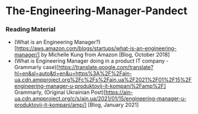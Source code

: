 # The-Engineering-Manager-Pandect

### Reading Material
* (What is an Engineering Manager?)[https://aws.amazon.com/blogs/startups/what-is-an-engineering-manager/] by Michelle Kung from Amazon [Blog, October 2018]
* (What is Engineering Manager doing in a product IT company - Grammarly case)[https://translate.google.com/translate?hl=en&sl=auto&tl=en&u=https%3A%2F%2Fain-ua.cdn.ampproject.org%2Fc%2Fs%2Fain.ua%2F2021%2F01%2F15%2Fengineering-manager-u-produktovij-it-kompani%2Famp%2F] Grammarly, (Original Ukrainian Post)[https://ain-ua.cdn.ampproject.org/c/s/ain.ua/2021/01/15/engineering-manager-u-produktovij-it-kompani/amp/] [Blog, January 2021]

